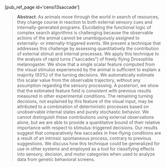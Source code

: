 [pub_ref_page id='censi13saccade']

<!--   - [Preprint (PDF)][pdf], updated Dec 1, 2012.
  - [Slides (PDF)][slides] used at the annual meeting of the [Society for Integrative 
    and Comparative Biology][sicb].
 -->
> **Abstract**: As animals move through the world in search of resources, they change course in reaction to both external sensory cues and internally-generated programs. Elucidating the functional logic of complex search algorithms is challenging because the observable actions of the animal cannot be unambiguously assigned to externally- or internally-triggered events. We present a technique that addresses this challenge by assessing quantitatively the contribution of external stimuli and internal processes. We apply this technique to the analysis of rapid turns (“saccades”) of freely flying Drosophila melanogaster. We show that a single scalar feature computed from the visual stimulus experienced by the animal is sufficient to explain a majority (93%) of the turning decisions. We automatically estimate this scalar value from the observable trajectory, without any assumption regarding the sensory processing. A posteriori, we show that the estimated feature field is consistent with previous results measured in other experimental conditions. The remaining turning decisions, not explained by this feature of the visual input, may be attributed to a combination of deterministic processes based on unobservable internal states and purely stochastic behavior. We cannot distinguish these contributions using external observations alone, but we are able to provide a quantitative bound of their relative importance with respect to stimulus-triggered decisions. Our results suggest that comparatively few saccades in free-flying conditions are a result of an intrinsic spontaneous process, contrary to previous suggestions. We discuss how this technique could be generalized for use in other systems and employed as a tool for classifying effects into sensory, decision, and motor categories when used to analyze data from genetic behavioral screens.


[ads]: http://strawlab.org
[pdf]: http://resolver.caltech.edu/CaltechAUTHORS:20120805-120309438
[sicb]: http://sicb.org/meetings/2012/schedule/
[slides]: https://purl.org/censi/research/2012-sicb-saccades.pdf